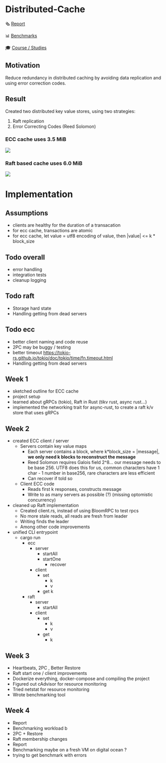# Distributed-Cache

🗞️ [Report](https://github.com/felixjchen/Distributed-Cache/blob/main/report/report.pdf)

📊 [Benchmarks](https://github.com/felixjchen/Distributed-Cache/tree/main/report/benchmarks)

🎓 [Course / Studies](https://github.com/felixjchen/D94/blob/main/README.md)

## Motivation
Reduce redundancy in distributed caching by avoiding data replication and using error correction codes. 


## Result

Created two distributed key value stores, using two strategies:
1. Raft replication
2. Error Correcting Codes (Reed Solomon)

### ECC cache uses 3.5 MiB
![](https://user-images.githubusercontent.com/31393977/129127326-b744db92-29ca-4881-8aee-98c308f8b958.png)
### Raft based cache uses 6.0 MiB
![](https://user-images.githubusercontent.com/31393977/129127327-3d3aedab-76d6-4240-8225-d92d7a13cc78.png)


# Implementation

## Assumptions
- clients are healthy for the duration of a transacation
- for ecc cache, transactions are atomic
- for ecc cache, let value = utf8 encoding of value, then |value| <= k * block_size

## Todo overall
- error handling 
- integration tests
- cleanup logging

## Todo raft
- Storage hard state
- Handling getting from dead servers

## Todo ecc
- better client naming and code reuse
- 2PC may be buggy / testing
- better timeout https://tokio-rs.github.io/tokio/doc/tokio/time/fn.timeout.html
- Handling getting from dead servers

## Week 1
- sketched outline for ECC cache
- project setup
- learned about gRPCs (tokio), Raft in Rust (tikv rust, async rust...)
- implemented the networking trait for async-rust, to create a raft k/v store that uses gRPCs

## Week 2
- created ECC client / server
  - Servers contain key value maps
    - Each server contains a block, where k*block_size = |message|, **we only need k blocks to reconstruct the message**
    - Reed Solomon requires Galois field 2^8... our message needs to be base 256. UTF8 does this for us, common characters have 1 char - 1 number in base256, rare characters are less efficient
    - Can recover if told so
  - Client ECC code
    - Reads first k responses, constructs message
    - Write to as many servers as possible (?) (missing optomistic concurrency)
- cleaned up Raft implementation
  - Created client.rs, instead of using BloomRPC to test rpcs
  - No more stale reads, all reads are fresh from leader
  - Writing finds the leader
  - Among other code improvements
- unified CLI entrypoint
  - cargo run
    - ecc
      - server
        - startAll
        - startOne
          - recover
      - client
        - set 
          - k 
          - v
        - get k
    - raft
      - server
        - startAll
      - client
        - set
          - k 
          - v
        - get
          - k

## Week 3 
- Heartbeats, 2PC , Better Restore
- Raft start one / client improvements
- Dockerize everything, docker-compose and compiling the project
- Figured out cAdvisor for resource monitoring
- Tried netstat for resource monitoring
- Wrote benchmarking tool

## Week 4
- Report
- Benchmarking workload b
- 2PC + Restore 
- Raft membership changes
- Report 
- Benchmarking maybe on a fresh VM on digital ocean ?
- trying to get benchmark with errors
